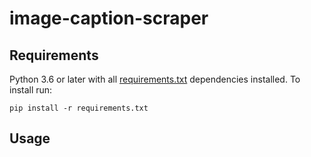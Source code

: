 # image-caption-scraper

## Requirements
Python 3.6 or later with all [requirements.txt](https://github.com/alishibli97/KTH-Deep-Learning-Project/blob/main/requirements.txt) dependencies installed. To install run:

`pip install -r requirements.txt`

## Usage

